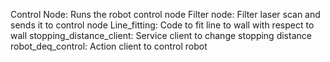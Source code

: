 Control Node: Runs the robot control node
Filter node: Filter laser scan and sends it to control node
Line_fitting: Code to fit line to wall with respect to wall
stopping_distance_client: Service client to change stopping distance
robot_deq_control: Action client to control robot
